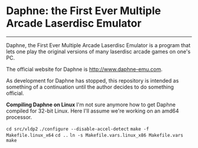 Daphne: the First Ever Multiple Arcade Laserdisc Emulator
=========================================================

---

Daphne, the First Ever Multiple Arcade Laserdisc Emulator is a program 
that lets one play the original versions of many laserdisc arcade games 
on one's PC.

The official website for Daphne is http://www.daphne-emu.com.

As development for Daphne has stopped, this repository is intended as 
something of a continuation until the author decides to do something 
official.

**Compiling Daphne on Linux**
I'm not sure anymore how to get Daphne compiled for 32-bit Linux.  Here 
I'll assume we're working on an amd64 processor.

`cd src/vldp2`
`./configure --disable-accel-detect`
`make -f Makefile.linux_x64`
`cd ..`
`ln -s Makefile.vars.linux_x86 Makefile.vars`
`make`
